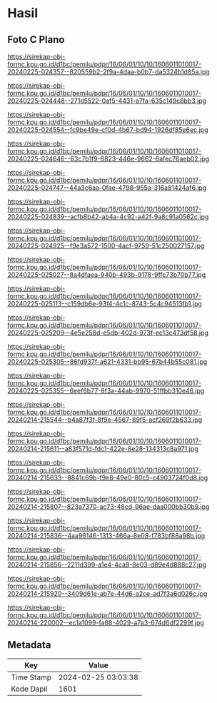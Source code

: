 # Hasil

## Foto C Plano

https://sirekap-obj-formc.kpu.go.id/d1bc/pemilu/pdpr/16/06/01/10/10/1606011010017-20240225-024357--820559b2-2f9a-4daa-b0b7-da5324b1d85a.jpg

https://sirekap-obj-formc.kpu.go.id/d1bc/pemilu/pdpr/16/06/01/10/10/1606011010017-20240225-024448--271d5522-0af5-4431-a7fa-635c149c8bb3.jpg

https://sirekap-obj-formc.kpu.go.id/d1bc/pemilu/pdpr/16/06/01/10/10/1606011010017-20240225-024554--fc9be49e-cf0d-4b67-bd94-1926df85e6ec.jpg

https://sirekap-obj-formc.kpu.go.id/d1bc/pemilu/pdpr/16/06/01/10/10/1606011010017-20240225-024646--63c7b1f9-6823-446e-9662-6afec76aeb02.jpg

https://sirekap-obj-formc.kpu.go.id/d1bc/pemilu/pdpr/16/06/01/10/10/1606011010017-20240225-024747--44a3c6aa-0fae-4798-955a-316a81424af6.jpg

https://sirekap-obj-formc.kpu.go.id/d1bc/pemilu/pdpr/16/06/01/10/10/1606011010017-20240225-024839--acfb8b42-ab4a-4c92-a42f-9a8c91a0562c.jpg

https://sirekap-obj-formc.kpu.go.id/d1bc/pemilu/pdpr/16/06/01/10/10/1606011010017-20240225-024925--f9e3a572-1500-4acf-9759-51c250027157.jpg

https://sirekap-obj-formc.kpu.go.id/d1bc/pemilu/pdpr/16/06/01/10/10/1606011010017-20240225-025027--8a4dfaea-940b-493b-9178-9ffc73b70b77.jpg

https://sirekap-obj-formc.kpu.go.id/d1bc/pemilu/pdpr/16/06/01/10/10/1606011010017-20240225-025113--c159db6e-93f4-4c1c-8743-5c4c94513fb1.jpg

https://sirekap-obj-formc.kpu.go.id/d1bc/pemilu/pdpr/16/06/01/10/10/1606011010017-20240225-025209--4e5e258d-e5db-402d-973f-ec13c473df58.jpg

https://sirekap-obj-formc.kpu.go.id/d1bc/pemilu/pdpr/16/06/01/10/10/1606011010017-20240225-025305--86fd937f-a621-4331-bb95-67b44b55c081.jpg

https://sirekap-obj-formc.kpu.go.id/d1bc/pemilu/pdpr/16/06/01/10/10/1606011010017-20240225-025355--6eef6b77-8f3a-44ab-9970-51ffbb310e46.jpg

https://sirekap-obj-formc.kpu.go.id/d1bc/pemilu/pdpr/16/06/01/10/10/1606011010017-20240214-215544--b4a87f3f-8f9e-4567-89f5-acf269f2b633.jpg

https://sirekap-obj-formc.kpu.go.id/d1bc/pemilu/pdpr/16/06/01/10/10/1606011010017-20240214-215611--a83f571d-fdc1-422e-8e28-134313c8a971.jpg

https://sirekap-obj-formc.kpu.go.id/d1bc/pemilu/pdpr/16/06/01/10/10/1606011010017-20240214-215633--8841c69b-f9e8-49e0-80c5-c4903724f0d8.jpg

https://sirekap-obj-formc.kpu.go.id/d1bc/pemilu/pdpr/16/06/01/10/10/1606011010017-20240214-215807--823a7370-ac73-48cd-96ae-daa000bb30b9.jpg

https://sirekap-obj-formc.kpu.go.id/d1bc/pemilu/pdpr/16/06/01/10/10/1606011010017-20240214-215836--4aa96146-1313-466a-8e08-f783bf88a98b.jpg

https://sirekap-obj-formc.kpu.go.id/d1bc/pemilu/pdpr/16/06/01/10/10/1606011010017-20240214-215856--2211d399-a1e4-4ca9-8e03-d89e4d888c27.jpg

https://sirekap-obj-formc.kpu.go.id/d1bc/pemilu/pdpr/16/06/01/10/10/1606011010017-20240214-215920--3409d61e-ab7e-44d6-a2ce-ad7f3a6d026c.jpg

https://sirekap-obj-formc.kpu.go.id/d1bc/pemilu/pdpr/16/06/01/10/10/1606011010017-20240214-220002--ec1a1099-fa88-4029-a7a3-674d6df2299f.jpg


## Metadata

| Key        | Value               |
| ---------- | ------------------- |
| Time Stamp | 2024-02-25 03:03:38 |
| Kode Dapil | 1601                |



